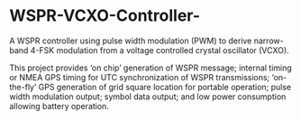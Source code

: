 # WSPR-VCXO-Controller-
A WSPR controller using pulse width modulation (PWM) to derive narrow-band 4-FSK modulation from a voltage controlled crystal oscillator (VCXO).

This project provides ‘on chip’ generation of WSPR message; internal timing or NMEA GPS timing for UTC synchronization of WSPR transmissions; ‘on-the-fly’ GPS generation of grid square location for portable operation; pulse width modulation output; symbol data output; and low power consumption allowing battery operation.
